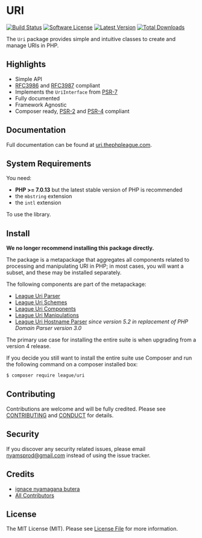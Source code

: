 URI
=======

[![Build Status](https://img.shields.io/travis/thephpleague/uri/master.svg?style=flat-square)](https://travis-ci.org/thephpleague/uri)
[![Software License](https://img.shields.io/badge/license-MIT-brightgreen.svg?style=flat-square)](LICENSE)
[![Latest Version](https://img.shields.io/github/release/thephpleague/uri.svg?style=flat-square)](https://github.com/thephpleague/uri/releases)
[![Total Downloads](https://img.shields.io/packagist/dt/league/uri.svg?style=flat-square)](https://packagist.org/packages/league/uri)

The `Uri` package provides simple and intuitive classes to create and manage URIs in PHP.


Highlights
------

- Simple API
- [RFC3986](http://tools.ietf.org/html/rfc3986) and [RFC3987](http://tools.ietf.org/html/rfc3987) compliant
- Implements the `UriInterface` from [PSR-7][]
- Fully documented
- Framework Agnostic
- Composer ready, [PSR-2][] and [PSR-4][] compliant

Documentation
------

Full documentation can be found at [uri.thephpleague.com](http://uri.thephpleague.com).

System Requirements
-------

You need:

- **PHP >= 7.0.13** but the latest stable version of PHP is recommended
- the `mbstring` extension
- the `intl` extension

To use the library.

Install
-------

**We no longer recommend installing this package directly.**

The package is a metapackage that aggregates all components related to processing and manipulating URI in PHP; in most cases, you will want a subset, and these may be installed separately.

The following components are part of the metapackage:

- [League Uri Parser](https://github.com/thephpleague/uri-parser/)
- [League Uri Schemes](https://github.com/thephpleague/uri-schemes/)
- [League Uri Components](https://github.com/thephpleague/uri-components/)
- [League Uri Manipulations](https://github.com/thephpleague/uri-manipulations/)
- [League Uri Hostname Parser](https://github.com/thephpleague/uri-hostname-parser) *since version 5.2 in replacement of PHP Domain Parser version 3.0*

The primary use case for installing the entire suite is when upgrading from a version 4 release.

If you decide you still want to install the entire suite use Composer and run the following command on a composer installed box:

~~~bash
$ composer require league/uri
~~~

Contributing
-------

Contributions are welcome and will be fully credited. Please see [CONTRIBUTING](.github/CONTRIBUTING.md) and [CONDUCT](CONDUCT.md) for details.

Security
-------

If you discover any security related issues, please email nyamsprod@gmail.com instead of using the issue tracker.

Credits
-------

- [ignace nyamagana butera](https://github.com/nyamsprod)
- [All Contributors](https://github.com/thephpleague/uri/contributors)

License
-------

The MIT License (MIT). Please see [License File](LICENSE) for more information.

[PSR-2]: http://www.php-fig.org/psr/psr-2/
[PSR-4]: http://www.php-fig.org/psr/psr-4/
[PSR-7]: http://www.php-fig.org/psr/psr-7/
